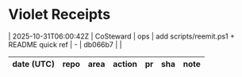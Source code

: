 # Violet Receipts

<!-- vio:append -->
| 2025-10-31T06:00:42Z | CoSteward | ops | add scripts/reemit.ps1 + README quick ref | - | db066b7 |  |


| date (UTC) | repo | area | action | pr | sha | note |
|---|---|---|---|---|---|---|


